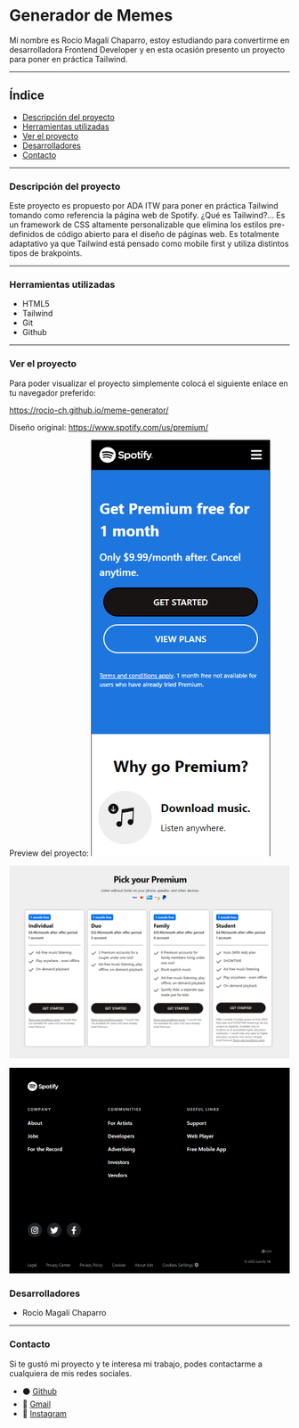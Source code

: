 # Generador de Memes

Mi nombre es Rocío Magalí Chaparro, estoy estudiando para convertirme en desarrolladora Frontend Developer y en esta ocasión presento un proyecto para poner en práctica Tailwind.
***

## Índice

- [Descripción del proyecto](#Descripción-del-proyecto)
- [Herramientas utilizadas](#Herramientas-utilizadas)
- [Ver el proyecto](#ver-el-proyecto)
- [Desarrolladores](#desarrolladores)
- [Contacto](#contacto)

***

### Descripción del proyecto

Este proyecto es propuesto por ADA ITW para poner en práctica Tailwind tomando como referencia la página web de Spotify. ¿Qué es Tailwind?... Es un framework de CSS altamente personalizable que elimina los estilos pre-definidos de código abierto​ para el diseño de páginas web. Es totalmente adaptativo ya que Tailwind está pensado como mobile first y utiliza distintos tipos de brakpoints.

***

### Herramientas utilizadas
- HTML5
- Tailwind
- Git
- Github

***

### Ver el proyecto
Para poder visualizar el proyecto simplemente colocá el siguiente enlace en tu navegador preferido:

https://rocio-ch.github.io/meme-generator/

Diseño original: https://www.spotify.com/us/premium/


Preview del proyecto:
![Preview del portfolio](./img/preview-mobile.png)

![Preview del portfolio](./img/preview-cards-desktop.png)

![Preview del portfolio](./img/preview-footer-tablet.png)

### Desarrolladores
- Rocío Magalí Chaparro


***
### Contacto
Si te gustó mi proyecto y te interesa mi trabajo, podes contactarme a cualquiera de mis redes sociales.

- ⚫ <a href="https://github.com/Rocio-Ch" name="github">Github</a> 
- 📧 <a href="mailto:rociomagali77@gmail.com" name="mail">Gmail</a>
- 🔗 <a href="https://www.instagram.com/rmc_nails/?hl=es" name="instagram" >Instagram</a>
